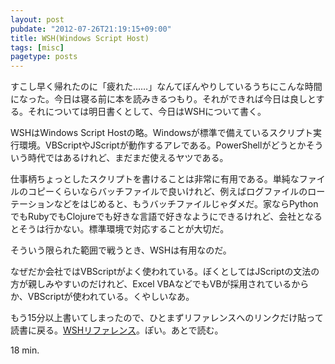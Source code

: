 ```yaml
---
layout: post
pubdate: "2012-07-26T21:19:15+09:00"
title: WSH(Windows Script Host)
tags: [misc]
pagetype: posts
---
```

すこし早く帰れたのに「疲れた……」なんてぼんやりしているうちにこんな時間になった。今日は寝る前に本を読みきるつもり。それができれば今日は良しとする。それについては明日書くとして、今日はWSHについて書く。

WSHはWindows Script Hostの略。Windowsが標準で備えているスクリプト実行環境。VBScriptやJScriptが動作するアレである。PowerShellがどうとかそういう時代ではあるけれど、まだまだ使えるヤツである。

仕事柄ちょっとしたスクリプトを書けることは非常に有用である。単純なファイルのコピーくらいならバッチファイルで良いけれど、例えばログファイルのローテーションなどをはじめると、もうバッチファイルじゃダメだ。家ならPythonでもRubyでもClojureでも好きな言語で好きなようにできるけれど、会社となるとそうは行かない。標準環境で対応することが大切だ。

そういう限られた範囲で戦うとき、WSHは有用なのだ。

なぜだか会社ではVBScriptがよく使われている。ぼくとしてはJScriptの文法の方が親しみやすいのだけれど、Excel VBAなどでもVBが採用されているからか、VBScriptが使われている。くやしいなあ。

もう15分以上書いてしまったので、ひとまずリファレンスへのリンクだけ貼って読書に戻る。[WSHリファレンス](http://msdn.microsoft.com/ja-jp/library/cc364460)。ぽい。あとで読む。

18 min.

